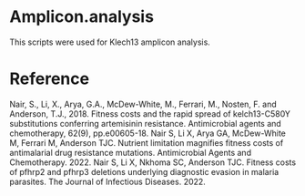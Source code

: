 # Amplicon.analysis
This scripts were used for Klech13 amplicon analysis.


# Reference
Nair, S., Li, X., Arya, G.A., McDew-White, M., Ferrari, M., Nosten, F. and Anderson, T.J., 2018. Fitness costs and the rapid spread of kelch13-C580Y substitutions conferring artemisinin resistance. Antimicrobial agents and chemotherapy, 62(9), pp.e00605-18.
Nair S, Li X, Arya GA, McDew-White M, Ferrari M, Anderson TJC. Nutrient limitation magnifies fitness costs of antimalarial drug resistance mutations. Antimicrobial Agents and Chemotherapy. 2022.
Nair S, Li X, Nkhoma SC, Anderson TJC. Fitness costs of pfhrp2 and pfhrp3 deletions underlying diagnostic evasion in malaria parasites. The Journal of Infectious Diseases. 2022.



